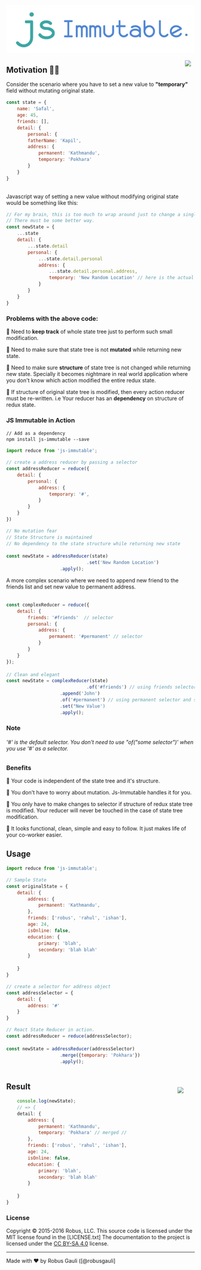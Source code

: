 <p align="center">
  <img src="https://github.com/RobusGauli/js-immutable/blob/master/assets/logo.jpg" />
</p>


<a href="https://travis-ci.org/RobusGauli/react-state-reducer">
    <img src="https://travis-ci.org/RobusGauli/react-state-reducer.svg?branch=master" hspace="10px" align="right" vspace="2px">
</a>

## Motivation 🐬🐬
Consider the scenario where you have to set a new value to <b>"temporary"</b> field without mutating original state.
```javascript
const state = {
    name: 'Safal',
    age: 45,
    friends: [],
    detail: {
        personal: {
        fatherName: 'Kapil',
        address: {
	        permanent: 'Kathmandu',
            temporary: 'Pokhara'
        }
    }
}
              
```
Javascript way of setting a new value without modifying original state would be something like this: 

```javascript
// For my brain, this is too much to wrap around just to change a single field.
// There must be some better way. 
const newState = {
	...state
    detail: {
    	...state.detail
        personal: {
        	...state.detail.personal
            address: {
            	...state.detail.personal.address,
                temporary: 'New Random Location' // here is the actual change
            }
        }
    }
}  
```

### Problems with the above code:
:pushpin: <span>Need to <b>keep track</b> of whole state tree just to perform such small modification.</span>
 
 :pushpin: <span>Need to make sure that state tree is not <b>mutated</b> while returning new state.</span>
 
 :pushpin: Need to make sure <b>structure</b> of state tree is not changed while returning new state. Specially it becomes nightmare in real world application where you don't know which action modified the entire redux state.

:pushpin: If structure of original state tree is modified, then every action reducer must be re-written. i.e Your reducer has an <b>dependency</b> on structure of redux state.

### JS Immutable in Action
```shell
// Add as a dependency
npm install js-immutable --save
```
```javascript
import reduce from 'js-immutable';
```
```javascript
// create a address reducer by passing a selector
const addressReducer = reduce({
	detail: {
    	personal: {
        	address: {
            	temporary: '#',
            }
        }
    }
})
```

```javascript
// No mutation fear
// State Structure is maintained
// No dependency to the state structure while returning new state

const newState = addressReducer(state)
					          .set('New Random Location')
                    .apply();
```
A more complex scenario where we need to append new friend to the friends list and set new value to permanent address.

```javascript

const complexReducer = reduce({
	detail: {
    	friends: '#friends'  // selector
        personal: {
        	address: {
            	permanent: '#permanent' // selector 
            }
        }
	}
});

// Clean and elegant 
const newState = complexReducer(state)
					          .of('#friends') // using friends selector and appending
                    .append('John')  
                    .of('#permanent') // using permanent selector and setting
                    .set("New Value') 
                    .apply();
 ```
### Note
 ###### '#' is the default selector. You don't need to use "of("some selector")' when you use '#' as a selector.
                
 
 ### Benefits
 
 :pushpin: Your code is independent of the state tree and it's structure.
 
 :pushpin: You don't have to worry about mutation. Js-Immutable handles it for you.
 
 :pushpin: You only have to make changes to selector if structure of redux state tree is modified. Your reducer will never be touched in the case of state tree modification.

:pushpin: It looks functional, clean, simple and easy to follow. It just makes life of your co-worker easier.

 
## Usage



```javascript
import reduce from 'js-immutable';
```

```javascript
// Sample State
const originalState = {
	detail: {
		address: {
			permanent: 'Kathmandu',
		},
		friends: ['robus', 'rahul', 'ishan'],
		age: 24,
		isOnline: false,
		education: {
			primary: 'blah',
			secondary: 'blah blah'
		}
		
	}
}
```
```javascript
// create a selector for address object
const addressSelector = { 
	detail: {
		address: '#'
	}
}
```
```javascript
// React State Reducer in action.
const addressReducer = reduce(addressSelector);

const newState = addressReducer(addressSelector)
	                .merge({temporary: 'Pokhara'})
	                .apply();
	
```

<img src="https://raw.githubusercontent.com/robb/Cartography/master/images/pirates1.png" align="right" height="200px"  hspace="30px" vspace="30px">

## Result

```javascript
	console.log(newState);
	// => {
	detail: {
		address: {
			permanent: 'Kathmandu',
			temporary: 'Pokhara' // merged //
		},
		friends: ['robus', 'rahul', 'ishan'],
		age: 24,
		isOnline: false,
		education: {
			primary: 'blah',
			secondary: 'blah blah'
		}
		
	}
}
```


### License

Copyright © 2015-2016 Robus, LLC. This source code is licensed under the MIT license found in
the [LICENSE.txt]
The documentation to the project is licensed under the [CC BY-SA 4.0](http://creativecommons.org/licenses/by-sa/4.0/)
license.


---
Made with ♥ by Robus Gauli ([@robusgauli]
